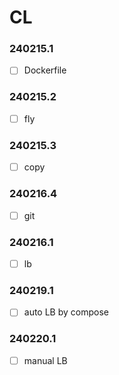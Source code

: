 # CL

### 240215.1
- [ ] Dockerfile

### 240215.2
- [ ] fly

### 240215.3
- [ ] copy

### 240216.4
- [ ] git

### 240216.1
- [ ] lb


### 240219.1
- [ ] auto LB by compose

### 240220.1
- [ ] manual LB
